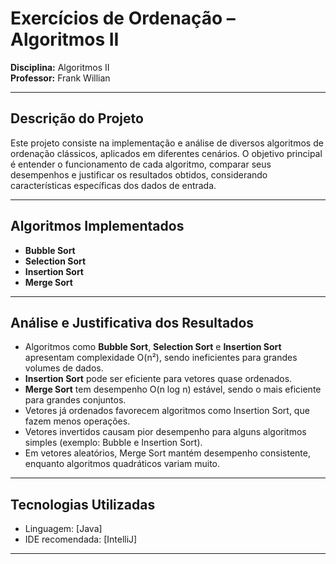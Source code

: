 # Exercícios de Ordenação – Algoritmos II

**Disciplina:** Algoritmos II  
**Professor:** Frank Willian 

---

## Descrição do Projeto

Este projeto consiste na implementação e análise de diversos algoritmos de ordenação clássicos, aplicados em diferentes cenários. O objetivo principal é entender o funcionamento de cada algoritmo, comparar seus desempenhos e justificar os resultados obtidos, considerando características específicas dos dados de entrada.

---

## Algoritmos Implementados

- **Bubble Sort**  
- **Selection Sort**  
- **Insertion Sort**  
- **Merge Sort**

---

## Análise e Justificativa dos Resultados

- Algoritmos como **Bubble Sort**, **Selection Sort** e **Insertion Sort** apresentam complexidade O(n²), sendo ineficientes para grandes volumes de dados.  
- **Insertion Sort** pode ser eficiente para vetores quase ordenados.  
- **Merge Sort** tem desempenho O(n log n) estável, sendo o mais eficiente para grandes conjuntos.  
- Vetores já ordenados favorecem algoritmos como Insertion Sort, que fazem menos operações.  
- Vetores invertidos causam pior desempenho para alguns algoritmos simples (exemplo: Bubble e Insertion Sort).  
- Em vetores aleatórios, Merge Sort mantém desempenho consistente, enquanto algoritmos quadráticos variam muito.

---

## Tecnologias Utilizadas

- Linguagem: [Java]  
- IDE recomendada: [IntelliJ]

---
